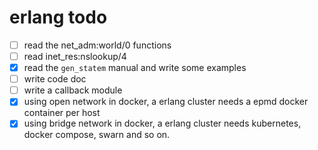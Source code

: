 # erlang todo

- [ ] read the net_adm:world/0 functions
- [ ] read inet_res:nslookup/4
- [x] read the `gen_statem` manual and write some examples
- [ ] write code doc
- [ ] write a callback module
- [x] using open network in docker,  a erlang cluster needs a epmd docker container per host
- [x] using bridge network in docker, a erlang cluster needs kubernetes, docker compose, swarn and so on.
